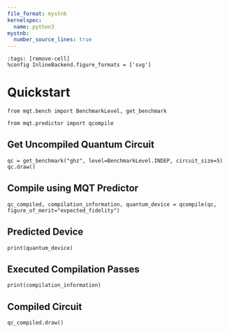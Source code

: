 ```yaml
---
file_format: mystnb
kernelspec:
  name: python3
mystnb:
  number_source_lines: true
---
```


```{code-cell} ipython3
:tags: [remove-cell]
%config InlineBackend.figure_formats = ['svg']
```

# Quickstart

```{code-cell} ipython3
from mqt.bench import BenchmarkLevel, get_benchmark

from mqt.predictor import qcompile
```

## Get Uncompiled Quantum Circuit

```{code-cell} ipython3
qc = get_benchmark("ghz", level=BenchmarkLevel.INDEP, circuit_size=5)
qc.draw()
```

## Compile using MQT Predictor

```{code-cell} ipython3
qc_compiled, compilation_information, quantum_device = qcompile(qc, figure_of_merit="expected_fidelity")
```

## Predicted Device

```{code-cell} ipython3
print(quantum_device)
```

## Executed Compilation Passes

```{code-cell} ipython3
print(compilation_information)
```

## Compiled Circuit

```{code-cell} ipython3
qc_compiled.draw()
```
